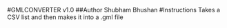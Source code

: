 #GMLCONVERTER v1.0
##Author Shubham Bhushan
#Instructions
Takes a CSV list and then makes it into a .gml file
